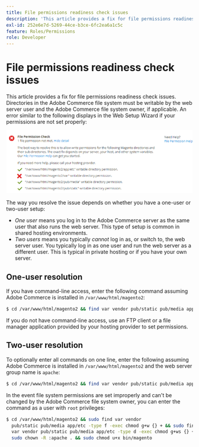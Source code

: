 ```yaml
---
title: File permissions readiness check issues
description: 'This article provides a fix for file permissions readiness check issues. Directories in the Adobe Commerce file system must be writable by the web server user and the Adobe Commerce file system owner, if applicable. An error similar to the following displays in the Web Setup Wizard if your permissions are not set properly:'
exl-id: 252e6e7d-5269-44ce-b3ce-6fc2ea6a1c5c
feature: Roles/Permissions
role: Developer
---
```

# File permissions readiness check issues

This article provides a fix for file permissions readiness check issues. Directories in the Adobe Commerce file system must be writable by the web server user and the Adobe Commerce file system owner, if applicable. An error similar to the following displays in the Web Setup Wizard if your permissions are not set properly:

![install_rc_file-perms.png](assets/install_rc_file-perms.png)

The way you resolve the issue depends on whether you have a one-user or two-user setup:

* *One user* means you log in to the Adobe Commerce server as the same user that also runs the web server. This type of setup is common in shared hosting environments.
* *Two users* means you typically *cannot* log in as, or switch to, the web server user. You typically log in as one user and run the web server as a different user. This is typical in private hosting or if you have your own server.

## One-user resolution

If you have command-line access, enter the following command assuming Adobe Commerce is installed in `/var/www/html/magento2`:

```bash
$ cd /var/www/html/magento2 && find var vendor pub/static pub/media app/etc -type f -exec chmod g+w {} + && find var vendor pub/static pub/media app/etc -type d -exec chmod g+w {} + && chmod u+x bin/magento
```

If you do not have command-line access, use an FTP client or a file manager application provided by your hosting provider to set permissions.

## Two-user resolution

To optionally enter all commands on one line, enter the following assuming Adobe Commerce is installed in `/var/www/html/magento2` and the web server group name is `apache`:

```bash
$ cd /var/www/html/magento2 && find var vendor pub/static pub/media app/etc -type f -exec chmod g+w {} + && find var vendor pub/static pub/media app/etc -type d -exec chmod g+ws {} + && chown -R :apache . && chmod u+x bin/magento
```

In the event file system permissions are set improperly and can't be changed by the Adobe Commerce file system owner, you can enter the command as a user with `root` privileges:

```bash
$ cd /var/www/html/magento2 && sudo find var vendor
  pub/static pub/media app/etc -type f -exec chmod g+w {} + && sudo find
  var vendor pub/static pub/media app/etc -type d -exec chmod g+ws {} + &&
  sudo chown -R :apache . && sudo chmod u+x bin/magento
```
